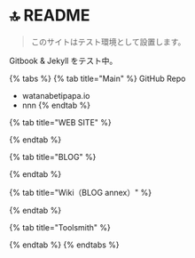# 🔝 README

> このサイトはテスト環境として設置します。

Gitbook & Jekyll をテスト中。



{% tabs %}
{% tab title="Main" %}
GitHub Repo

* watanabetipapa.io
* nnn
{% endtab %}

{% tab title="WEB SITE" %}

{% endtab %}

{% tab title="BLOG" %}

{% endtab %}

{% tab title="Wiki（BLOG annex）" %}

{% endtab %}

{% tab title="Toolsmith" %}

{% endtab %}
{% endtabs %}

